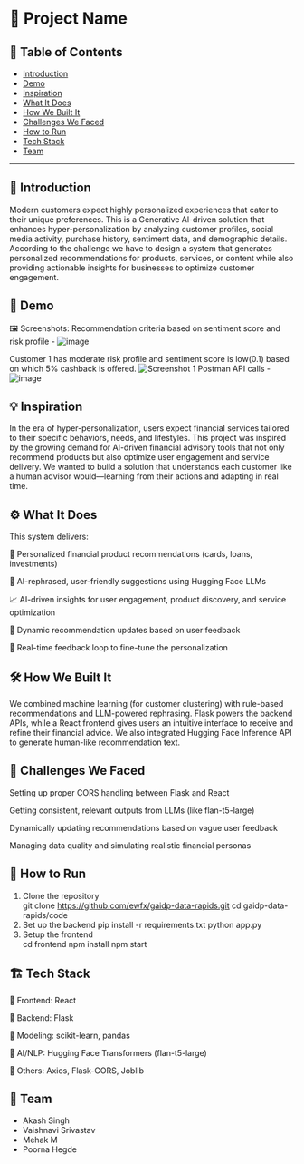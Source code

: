 # 🚀 Project Name

## 📌 Table of Contents
- [Introduction](#introduction)
- [Demo](#demo)
- [Inspiration](#inspiration)
- [What It Does](#what-it-does)
- [How We Built It](#how-we-built-it)
- [Challenges We Faced](#challenges-we-faced)
- [How to Run](#how-to-run)
- [Tech Stack](#tech-stack)
- [Team](#team)

---

## 🎯 Introduction
Modern customers expect highly personalized experiences that cater to their unique preferences. This is a Generative Al-driven solution that enhances hyper-personalization by analyzing customer profiles, social media activity, purchase history, sentiment data, and demographic details. According to the challenge we have to design a system that generates personalized recommendations for products, services, or content while also providing actionable insights for businesses to optimize customer engagement.

## 🎥 Demo
🖼️ Screenshots:
Recommendation criteria based on sentiment score and risk profile - 
![image](https://github.com/user-attachments/assets/2d8f5221-7940-47cc-9918-4439ca5e1ae0)

Customer 1 has moderate risk profile and sentiment score is low(0.1) based on which 5% cashback is offered.
![Screenshot 1](https://github.com/user-attachments/assets/b7b7cf9e-5f69-4763-897f-bfa4306fcc4f)
Postman API calls -
![image](https://github.com/user-attachments/assets/508946d8-43a2-4799-afec-2b92b2dd6572)



## 💡 Inspiration
In the era of hyper-personalization, users expect financial services tailored to their specific behaviors, needs, and lifestyles. This project was inspired by the growing demand for AI-driven financial advisory tools that not only recommend products but also optimize user engagement and service delivery. We wanted to build a solution that understands each customer like a human advisor would—learning from their actions and adapting in real time.

## ⚙️ What It Does
This system delivers:

🎯 Personalized financial product recommendations (cards, loans, investments)

🤖 AI-rephrased, user-friendly suggestions using Hugging Face LLMs

📈 AI-driven insights for user engagement, product discovery, and service optimization

🔄 Dynamic recommendation updates based on user feedback

💬 Real-time feedback loop to fine-tune the personalization

## 🛠️ How We Built It
We combined machine learning (for customer clustering) with rule-based recommendations and LLM-powered rephrasing. Flask powers the backend APIs, while a React frontend gives users an intuitive interface to receive and refine their financial advice. We also integrated Hugging Face Inference API to generate human-like recommendation text.

## 🚧 Challenges We Faced
Setting up proper CORS handling between Flask and React

Getting consistent, relevant outputs from LLMs (like flan-t5-large)

Dynamically updating recommendations based on vague user feedback

Managing data quality and simulating realistic financial personas

## 🏃 How to Run
1. Clone the repository  
   git clone https://github.com/ewfx/gaidp-data-rapids.git
   cd gaidp-data-rapids/code
2. Set up the backend 
   pip install -r requirements.txt
   python app.py
3. Setup the frontend  
   cd frontend
   npm install
   npm start

## 🏗️ Tech Stack
🔹 Frontend: React

🔹 Backend: Flask

🔹 Modeling: scikit-learn, pandas

🔹 AI/NLP: Hugging Face Transformers (flan-t5-large)

🔹 Others: Axios, Flask-CORS, Joblib

## 👥 Team
- Akash Singh
- Vaishnavi Srivastav
- Mehak M
- Poorna Hegde
